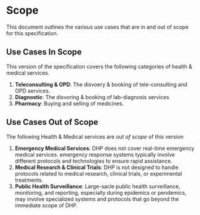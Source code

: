 # Scope
This document outlines the various use cases that are in and out of scope for this specification. 

## Use Cases In Scope

This version of the specification covers the following categories of health & medical services.

1. **Teleconsulting & OPD**: The disvoery & booking of tele-consulting and OPD services.
2. **Diagnostic**:  The disvoring & booking of lab-diagnosis services
3. **Pharmacy**: Buying and selling of medicines. 

## Use Cases Out of Scope

The following Health & Medical services are _out of scope_ of this version 

1. **Emergency Medical Services**: DHP does not cover real-time emergency medical services. emergency response systems typically involve different protocols and technologies to ensure rapid assistance.
2. **Medical Research & Clinical Trials**: DHP is not designed to handle protocols related to medical research, clinical trials, or experimental treatments.
3. **Public Health Surveillance**: Large-sacle public health surveillance, monitoring, and reporting, especially during epidemics or pendemics, may involve specialized systems and protocols that go beyond the immediate scope of DHP.
 